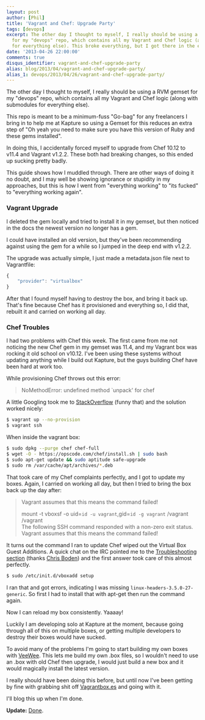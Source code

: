 ```yaml
---
layout: post
author: [Phil]
title: 'Vagrant and Chef: Upgrade Party'
tags: [devops]
excerpt: The other day I thought to myself, I really should be using a RVM gemset
  for my "devops" repo, which contains all my Vagrant and Chef logic (along with submodules
  for everything else). This broke everything, but I got there in the end.
date: '2013-04-26 22:00:00'
comments: true
disqus_identifier: vagrant-and-chef-upgrade-party
alias: blog/2013/04/vagrant-and-chef-upgrade-party/
alias_1: devops/2013/04/26/vagrant-and-chef-upgrade-party/
---
```


The other day I thought to myself, I really should be using a RVM gemset for my "devops" repo, which contains all my Vagrant and Chef logic (along with submodules for everything else). 

This repo is meant to be a minimum-fuss "Go-bag" for any freelancers I bring in to help me at Kapture so using a Gemset for this reduces an extra step of "Oh yeah you need to make sure you have this version of Ruby and these gems installed".

In doing this, I accidentally forced myself to upgrade from Chef 10.12 to v11.4 and Vagrant v1.2.2. These both had breaking changes, so this ended up sucking pretty badly. 

This guide shows how I muddled through. There are other ways of doing it no doubt, and I may well be showing ignorance or stupidity in my approaches, but this is how I went from "everything working" to "its fucked" to "everything working again".

### Vagrant Upgrade

I deleted the gem locally and tried to install it in my gemset, but then noticed in the docs the newest version no longer has a gem.

I could have installed an old version, but they've been recommending against using the gem for a while so I jumped in the deep end with v1.2.2.

The upgrade was actually simple, I just made a metadata.json file next to Vagrantfile:

~~~js
{
    "provider": "virtualbox"
}
~~~

After that I found myself having to destroy the box, and bring it back up. That's fine because Chef has it provisioned and everything so, I did that, rebuilt it and carried on working all day.
    
### Chef Troubles

I had two problems with Chef this week. The first came from me not noticing the new Chef gem in my gemset was 11.4, and my Vagrant box was rocking it old school on v10.12. I've been using these systems without updating anything while I build out Kapture, but the guys building Chef have been hard at work too.

While provisioning Chef throws out this error:

> NoMethodError: undefined method `unpack' for chef

A little Googling took me to [StackOverflow](http://stackoverflow.com/questions/11325479/how-to-control-the-version-of-chef-that-vagrant-uses-to-provision-vms) (funny that) and the solution worked nicely:

~~~bash
$ vagrant up --no-provision 
$ vagrant ssh
~~~

When inside the vagrant box:

~~~bash
$ sudo dpkg --purge chef chef-full
$ wget -O - https://opscode.com/chef/install.sh | sudo bash
$ sudo apt-get update && sudo aptitude safe-upgrade
$ sudo rm /var/cache/apt/archives/*.deb
~~~

That took care of my Chef complaints perfectly, and I got to update my boxes. Again, I carried on working all day, but then I tried to bring the box back up the day after:

> Vagrant assumes that this means the command failed!  
> 
> mount -t vboxsf -o uid=`id -u vagrant`,gid=`id -g vagrant` /vagrant /vagrant  
> The following SSH command responded with a non-zero exit status.  
> Vagrant assumes that this means the command failed!
    
It turns out the command I ran to update Chef wiped out the Virtual Box Guest Additions. A quick chat on the IRC pointed me to the [Troubleshooting section](http://docs-v1.vagrantup.com/v1/docs/troubleshooting.html) (thanks [Chris Boden](https://twitter.com/boden_c)) and the first answer took care of this almost perfectly.

~~~bash
$ sudo /etc/init.d/vboxadd setup
~~~

I ran that and got errors, indicating I was missing `linux-headers-3.5.0-27-generic`. So first I had to install that with apt-get then run the command again.

Now I can reload my box consistently. Yaaaay!

Luckily I am developing solo at Kapture at the moment, because going through all of this on multiple boxes, or getting multiple developers to destroy their boxes would have sucked. 

To avoid many of the problems I'm going to start building my own boxes with [VeeWee](https://github.com/jedi4ever/veewee). This lets me build my own .box files, so I wouldn't need to use an .box with old Chef then upgrade, I would just build a new box and it would magically install the latest version.

I really should have been doing this before, but until now I've been getting by fine with grabbing shit off [Vagrantbox.es](http://www.vagrantbox.es/) and going with it.

I'll blog this up when I'm done.

**Update:** [Done](/blog/2013/05/build-your-own-vagrant-boxes-with-veewee).
